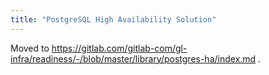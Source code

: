```yaml
---
title: "PostgreSQL High Availability Solution"
---
```


Moved to https://gitlab.com/gitlab-com/gl-infra/readiness/-/blob/master/library/postgres-ha/index.md .
